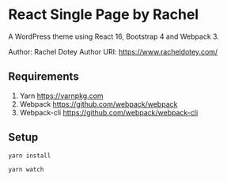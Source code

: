 #  React Single Page by Rachel
A WordPress theme using React 16, Bootstrap 4 and Webpack 3.

Author: Rachel Dotey
Author URI: https://www.racheldotey.com/

Requirements
------------
1. Yarn https://yarnpkg.com
2. Webpack https://github.com/webpack/webpack
3. Webpack-cli https://github.com/webpack/webpack-cli

Setup
-----

`yarn install`

`yarn watch`